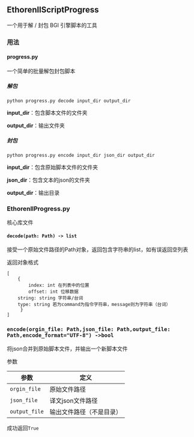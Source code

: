 ## EthorenllScriptProgress

一个用于解 / 封包 BGI 引擎脚本的工具


### 用法

#### progress.py

一个简单的批量解包封包脚本

##### 解包

```
python progress.py decode input_dir output_dir
```

**input_dir**：包含脚本文件的文件夹

**output_dir**：输出文件夹


##### 封包

```
python progress.py encode input_dir json_dir output_dir
```

**input_dir**：包含原始脚本文件的文件夹

**json_dir**：包含文本的json的文件夹

**output_dir**：输出目录


### EthorenllProgress.py

核心库文件

#### `decode(path: Path) -> list`

接受一个原始文件路径的Path对象，返回包含字符串的list，如有误返回空列表


返回对象格式

```
[
    {
        index: int 在列表中的位置
        offset: int 位移数据
	string: string 字符串/台词
	type: string 若为command为指令字符串，message则为字符串（台词）
     }
]
```


### `encode(orgin_file: Path,json_file: Path,output_file: Path,encode_format="UTF-8") ->bool`

将json合并到原始脚本文件，并输出一个新脚本文件

参数

| 参数            | 定义                     |
| --------------- | ------------------------ |
| `orgin_file`  | 原始文件路径             |
| `json_file`   | 译文json文件路径         |
| `output_file` | 输出文件路径（不是目录） |

成功返回`True`
